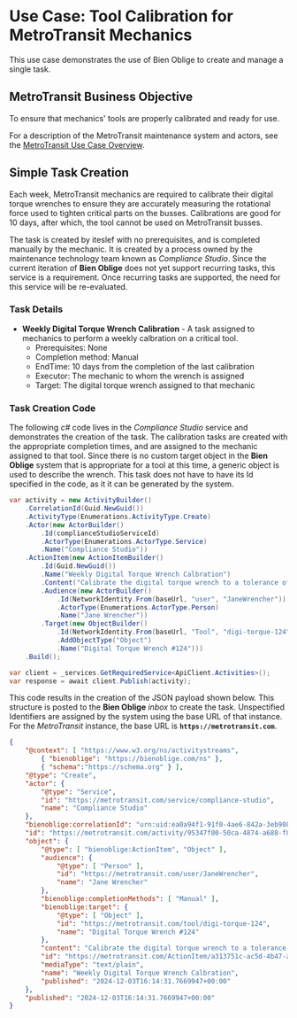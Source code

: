 # Use Case: Tool Calibration for MetroTransit Mechanics

This use case demonstrates the use of Bien Oblige to create and manage a single task.

## MetroTransit Business Objective

To ensure that mechanics' tools are properly calibrated and ready for use.

For a description of the MetroTransit maintenance system and actors, see the [MetroTransit Use Case Overview](./README.md).

## Simple Task Creation

Each week, MetroTransit mechanics are required to calibrate their digital torque wrenches to ensure they are accurately measuring the rotational force used to tighten critical parts on the busses. Calibrations are good for 10 days, after which, the tool cannot be used on MetroTransit busses.

The task is created by iteslef with no prerequisites, and is completed manually by the mechanic. It is created by a process owned by the maintenance technology team known as *Compliance Studio*. Since the current iteration of **Bien Oblige** does not yet support recurring tasks, this service is a requirement. Once recurring tasks are supported, the need for this service will be re-evaluated.

### Task Details

* **Weekly Digital Torque Wrench Calibration** - A task assigned to mechanics to perform a weekly calbration on a critical tool.
  * Prerequisites: None
  * Completion method: Manual
  * EndTime: 10 days from the completion of the last calibration
  * Executor: The mechanic to whom the wrench is assigned
  * Target: The digital torque wrench assigned to that mechanic

### Task Creation Code

The following *c#* code lives in the *Compliance Studio* service and demonstrates the creation of the task. The calibration tasks are created with the appropriate completion times, and are assigned to the mechanic assigned to that tool. Since there is no custom target object in the **Bien Oblige** system that is appropriate for a tool at this time, a generic object is used to describe the wrench. This task does not have to have its Id specified in the code, as it it can be generated by the system.

```csharp
var activity = new ActivityBuilder()
    .CorrelationId(Guid.NewGuid())
    .ActivityType(Enumerations.ActivityType.Create)
    .Actor(new ActorBuilder()
        .Id(complianceStudioServiceId)
        .ActorType(Enumerations.ActorType.Service)
        .Name("Compliance Studio"))
    .ActionItem(new ActionItemBuilder()
        .Id(Guid.NewGuid())
        .Name("Weekly Digital Torque Wrench Calbration")
        .Content("Calibrate the digital torque wrench to a tolerance of 0.5 in-lbs", "text/plain")
        .Audience(new ActorBuilder()
            .Id(NetworkIdentity.From(baseUrl, "user", "JaneWrencher"))
            .ActorType(Enumerations.ActorType.Person)
            .Name("Jane Wrencher"))
        .Target(new ObjectBuilder()
            .Id(NetworkIdentity.From(baseUrl, "Tool", "digi-torque-124"))
            .AddObjectType("Object")
            .Name("Digital Torque Wrench #124")))
    .Build();

var client = _services.GetRequiredService<ApiClient.Activities>();
var response = await client.Publish(activity);
```

This code results in the creation of the JSON payload shown below. This structure is posted to the **Bien Oblige** *inbox* to create the task. Unspectified Identifiers are assigned by the system using the base URL of that instance. For the *MetroTransit* instance, the base URL is **`https://metrotransit.com`**.

```json
{
    "@context": [ "https://www.w3.org/ns/activitystreams", 
        { "bienoblige": "https://bienoblige.com/ns" }, 
        { "schema":"https://schema.org" } ],
    "@type": "Create",
    "actor": {
        "@type": "Service",
        "id": "https://metrotransit.com/service/compliance-studio",
        "name": "Compliance Studio"
    },
    "bienoblige:correlationId": "urn:uid:ea0a94f1-91f0-4ae6-842a-3eb9081bf9f7",
    "id": "https://metrotransit.com/activity/95347f00-50ca-4874-a688-f80837f08503",
    "object": {
        "@type": [ "bienoblige:ActionItem", "Object" ],
        "audience": { 
            "@type": [ "Person" ],
            "id": "https://metrotransit.com/user/JaneWrencher",
            "name": "Jane Wrencher"
        },
        "bienoblige:completionMethods": [ "Manual" ],
        "bienoblige:target": {
            "@type": [ "Object" ],
            "id": "https://metrotransit.com/tool/digi-torque-124",
            "name": "Digital Torque Wrench #124"
        },
        "content": "Calibrate the digital torque wrench to a tolerance of 0.5 in-lbs",
        "id": "https://metrotransit.com/ActionItem/a313751c-ac5d-4b47-a797-bc5da49574ea",
        "mediaType": "text/plain",
        "name": "Weekly Digital Torque Wrench Calbration",
        "published": "2024-12-03T16:14:31.7669947+00:00"
    },
    "published": "2024-12-03T16:14:31.7669947+00:00"
}
```
